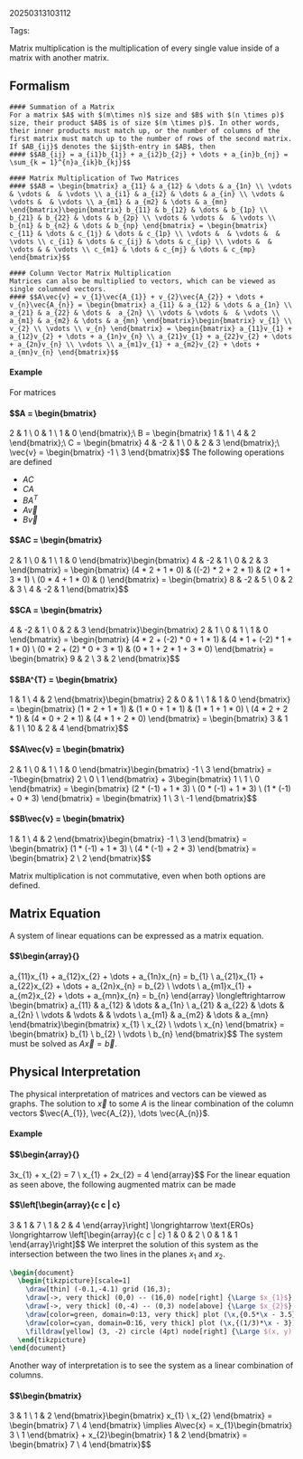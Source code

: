 20250313103112

Tags:

Matrix multiplication is the multiplication of every single value inside of a matrix with another matrix.

## Formalism
```ad-formula
#### Summation of a Matrix
For a matrix $A$ with $(m\times n)$ size and $B$ with $(n \times p)$ size, their product $AB$ is of size $(m \times p)$. In other words, their inner products must match up, or the number of columns of the first matrix must match up to the number of rows of the second matrix. If $AB_{ij}$ denotes the $ij$th-entry in $AB$, then 
#### $$AB_{ij} = a_{i1}b_{1j} + a_{i2}b_{2j} + \dots + a_{in}b_{nj} = \sum_{k = 1}^{n}a_{ik}b_{kj}$$
```

```ad-formula
#### Matrix Multiplication of Two Matrices
#### $$AB = \begin{bmatrix} a_{11} & a_{12} & \dots & a_{1n} \\ \vdots & \vdots &  & \vdots \\ a_{i1} & a_{i2} & \dots & a_{in} \\ \vdots & \vdots &  & \vdots \\ a_{m1} & a_{m2} & \dots & a_{mn} \end{bmatrix}\begin{bmatrix} b_{11} & b_{12} & \dots & b_{1p} \\ b_{21} & b_{22} & \dots & b_{2p} \\ \vdots & \vdots &  & \vdots \\ b_{n1} & b_{n2} & \dots & b_{np} \end{bmatrix} = \begin{bmatrix} c_{11} & \dots & c_{1j} & \dots & c_{1p} \\ \vdots &  & \vdots &  & \vdots \\ c_{i1} & \dots & c_{ij} & \dots & c_{ip} \\ \vdots &  & \vdots & & \vdots \\ c_{m1} & \dots & c_{mj} & \dots & c_{mp} \end{bmatrix}$$
```

```ad-formula
#### Column Vector Matrix Multiplication
Matrices can also be multiplied to vectors, which can be viewed as single columned vectors. 
#### $$A\vec{v} = v_{1}\vec{A_{1}} + v_{2}\vec{A_{2}} + \dots + v_{n}\vec{A_{n}} = \begin{bmatrix} a_{11} & a_{12} & \dots & a_{1n} \\ a_{21} & a_{22} & \dots &  a_{2n} \\ \vdots & \vdots &  & \vdots \\ a_{m1} & a_{m2} & \dots & a_{mn} \end{bmatrix}\begin{bmatrix} v_{1} \\ v_{2} \\ \vdots \\ v_{n} \end{bmatrix} = \begin{bmatrix} a_{11}v_{1} + a_{12}v_{2} + \dots + a_{1n}v_{n} \\ a_{21}v_{1} + a_{22}v_{2} + \dots + a_{2n}v_{n} \\ \vdots \\ a_{m1}v_{1} + a_{m2}v_{2} + \dots + a_{mn}v_{n} \end{bmatrix}$$
```

#### Example
For matrices
#### $$A = \begin{bmatrix}
2 & 1 \\
0 & 1 \\
1 & 0
\end{bmatrix};\ B = \begin{bmatrix}
1 & 1 \\
4 & 2
\end{bmatrix};\ C = \begin{bmatrix}
4 & -2 & 1 \\
0 & 2 & 3
\end{bmatrix};\ \vec{v} = \begin{bmatrix}
-1 \\
3
\end{bmatrix}$$
The following operations are defined
- $AC$
- $CA$
- $BA^{T}$
- $A\vec{v}$
- $B\vec{v}$

#### $$AC = \begin{bmatrix}
2 & 1 \\
0 & 1 \\
1 & 0
\end{bmatrix}\begin{bmatrix}
4 & -2 & 1 \\
0 & 2 & 3
\end{bmatrix} = \begin{bmatrix}
(4 * 2 + 1 * 0) & ((-2) * 2 + 2 * 1) & (2 * 1 + 3 * 1) \\
(0 * 4 + 1 * 0) & ()
\end{bmatrix} = \begin{bmatrix}
8 & -2 & 5 \\
0 & 2 & 3 \\
4 & -2 & 1
\end{bmatrix}$$
#### $$CA = \begin{bmatrix}
4 & -2 & 1 \\
0 & 2 & 3
\end{bmatrix}\begin{bmatrix}
2 & 1 \\
0 & 1 \\
1 & 0
\end{bmatrix} = \begin{bmatrix}
(4 * 2 + (-2) * 0 + 1 * 1) & (4 * 1 + (-2) * 1 + 1 * 0) \\
(0 * 2 + (2) * 0 + 3 * 1) & (0 * 1 + 2 * 1 + 3 * 0)
\end{bmatrix} = \begin{bmatrix}
9 & 2 \\
3 & 2
\end{bmatrix}$$
#### $$BA^{T} = \begin{bmatrix}
1 & 1 \\
4 & 2
\end{bmatrix}\begin{bmatrix}
2 & 0 & 1 \\
1 & 1 & 0
\end{bmatrix} = \begin{bmatrix}
(1 * 2 + 1 * 1) & (1 * 0 + 1 * 1) & (1 * 1 + 1 * 0) \\
(4 * 2 + 2 * 1) &  (4 * 0 + 2 * 1) & (4 * 1 + 2 * 0)
\end{bmatrix} = \begin{bmatrix}
3 & 1 & 1 \\
10 & 2 & 4
\end{bmatrix}$$
#### $$A\vec{v} = \begin{bmatrix}
2 & 1 \\
0 & 1 \\
1 & 0
\end{bmatrix}\begin{bmatrix}
-1 \\
3
\end{bmatrix} = -1\begin{bmatrix}
2 \\
0 \\
1
\end{bmatrix} + 3\begin{bmatrix}
1 \\
1 \\
0
\end{bmatrix} = \begin{bmatrix}
(2 * (-1) + 1 * 3) \\
(0 * (-1) + 1 * 3) \\
(1 * (-1) + 0 * 3)
\end{bmatrix} = \begin{bmatrix}
1 \\
3 \\
-1
\end{bmatrix}$$
#### $$B\vec{v} = \begin{bmatrix}
1 & 1 \\
4 & 2
\end{bmatrix}\begin{bmatrix}
-1 \\
3
\end{bmatrix} = \begin{bmatrix}
(1 * (-1) + 1 * 3) \\
(4 * (-1) + 2 * 3)
\end{bmatrix} = \begin{bmatrix}
2 \\
2
\end{bmatrix}$$

Matrix multiplication is not commutative, even when both options are defined. 

## Matrix Equation
A system of linear equations can be expressed as a matrix equation.
#### $$\begin{array}{}
a_{11}x_{1} + a_{12}x_{2} + \dots + a_{1n}x_{n} = b_{1} \\
a_{21}x_{1} + a_{22}x_{2} + \dots + a_{2n}x_{n} = b_{2} \\
\vdots \\
a_{m1}x_{1} + a_{m2}x_{2} + \dots + a_{mn}x_{n} = b_{n}
\end{array} \longleftrightarrow \begin{bmatrix}
a_{11} & a_{12} & \dots & a_{1n} \\
a_{21} & a_{22} & \dots & a_{2n} \\
\vdots & \vdots &  & \vdots \\
a_{m1} & a_{m2} & \dots & a_{mn}
\end{bmatrix}\begin{bmatrix}
x_{1} \\
x_{2} \\
\vdots \\
x_{n}
\end{bmatrix} = \begin{bmatrix}
b_{1} \\
b_{2} \\
\vdots \\
b_{n}
\end{bmatrix}$$
The system must be solved as $A\vec{x} = \vec{b}$. 

## Physical Interpretation
The physical interpretation of matrices and vectors can be viewed as graphs. The solution to $\vec{x}$ to some $A$ is the linear combination of the column vectors $\vec{A_{1}}, \vec{A_{2}}, \dots \vec{A_{n}}$. 
#### Example
#### $$\begin{array}{}
3x_{1} + x_{2} = 7 \\
x_{1} + 2x_{2} = 4
\end{array}$$
For the linear equation as seen above, the following augmented matrix can be made
#### $$\left[\begin{array}{c c | c}
3 & 1 & 7 \\
1 & 2 & 4
\end{array}\right] \longrightarrow \text{EROs} \longrightarrow \left[\begin{array}{c c | c}
1 & 0 & 2 \\
0 & 1 & 1
\end{array}\right]$$
We interpret the solution of this system as the intersection between the two lines in the planes $x_{1}$ and $x_{2}$. 
```tikz
\begin{document}
  \begin{tikzpicture}[scale=1]
    \draw[thin] (-0.1,-4.1) grid (16,3);
    \draw[->, very thick] (0,0) -- (16,0) node[right] {\Large $x_{1}$};
    \draw[->, very thick] (0,-4) -- (0,3) node[above] {\Large $x_{2}$};
    \draw[color=green, domain=0:13, very thick] plot (\x,{0.5*\x - 3.5}) node[right] {\Large $2x - 4y = 14$};
    \draw[color=cyan, domain=0:16, very thick] plot (\x,{(1/3)*\x - 3}) node[right] {\Large $-2x + 6y = -17$};
    \filldraw[yellow] (3, -2) circle (4pt) node[right] {\Large $(x, y) = (3, -2)$};
  \end{tikzpicture}
\end{document}
```

Another way of interpretation is to see the system as a linear combination of columns. 
#### $$\begin{bmatrix}
3 & 1 \\
1 & 2
\end{bmatrix}\begin{bmatrix}
x_{1} \\
x_{2}
\end{bmatrix} = \begin{bmatrix}
7 \\
4
\end{bmatrix} \implies A\vec{x} = x_{1}\begin{bmatrix}
3 \\
1
\end{bmatrix} + x_{2}\begin{bmatrix}
1 & 2
\end{bmatrix} = \begin{bmatrix}
7 \\
4
\end{bmatrix}$$
